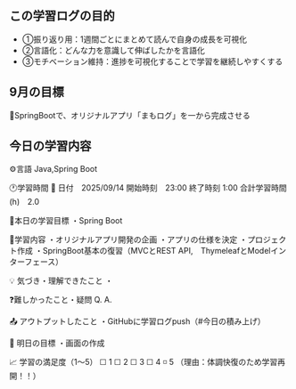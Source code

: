 ## この学習ログの目的
* ①振り返り用：1週間ごとにまとめて読んで自身の成長を可視化
* ②言語化：どんな力を意識して伸ばしたかを言語化
* ③モチベーション維持：進捗を可視化することで学習を継続しやすくする

## 9月の目標
📝SpringBootで、オリジナルアプリ「まもログ」を一から完成させる

## 今日の学習内容
⚙️言語 Java,Spring Boot

🕐学習時間
📅 日付　2025/09/14
開始時刻　23:00
終了時刻  1:00
合計学習時間(h)　2.0

🎯本日の学習目標
・Spring Boot

📝学習内容
・オリジナルアプリ開発の企画
・アプリの仕様を決定
・プロジェクト作成
・SpringBoot基本の復習（MVCとREST API,　ThymeleafとModelインターフェース）

💡 気づき・理解できたこと
・

❓難しかったこと・疑問
Q. 
A. 

📤 アウトプットしたこと
・GitHubに学習ログpush（#今日の積み上げ）

🌱 明日の目標
・画面の作成

📈 学習の満足度（1〜5）
☐ 1 ☐ 2 ☐ 3 ☐ 4 ◽️ 5
（理由：体調快復のため学習再開！！）